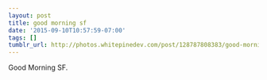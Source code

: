 ```yaml
---
layout: post
title: good morning sf
date: '2015-09-10T10:57:59-07:00'
tags: []
tumblr_url: http://photos.whitepinedev.com/post/128787808383/good-morning-sf
---
```

Good Morning SF.
